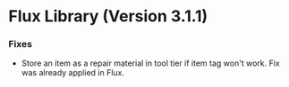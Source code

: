 # Flux Library (Version 3.1.1)

### Fixes
- Store an item as a repair material in tool tier if item tag won't work. Fix was already applied in Flux.